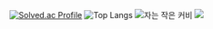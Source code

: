 [![Solved.ac Profile](http://mazassumnida.wtf/api/generate_badge?boj=june1193)](https://solved.ac/june1193)
![Top Langs](https://github-readme-stats.vercel.app/api/top-langs/?username=june1193&layout=compact&theme=synthwave)
<img src="https://github.com/user-attachments/assets/cddf805c-b69d-4009-aca2-04be42b6d916" alt="자는 작은 커비">
  <a href="https://june1193.tistory.com/" target="_blank">
    <img src="https://img.shields.io/badge/TISTORY-000000?style=for-the-badge&logo=TISTORY&logoColor=white">
  </a>

  


